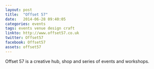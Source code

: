 ```yaml
---
layout: post
title:  "Offset 57"
date:   2014-06-28 09:40:05
categories: events
tags: events venue design craft
linkto: http://www.offset57.co.uk
twitter: Offset57
facebook: Offset57
assets: offset57
---
```


Offset 57 is a creative hub, shop and series of events and workshops.
